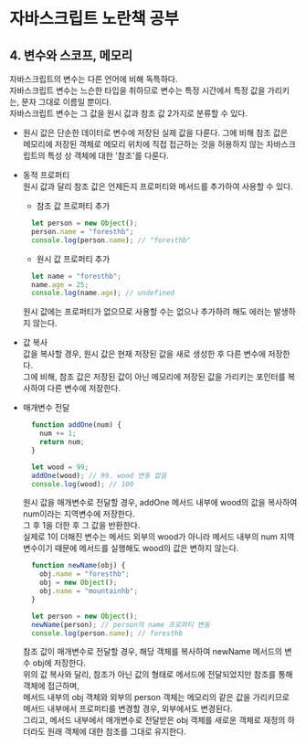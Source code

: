 # 자바스크립트 노란책 공부  
## 4. 변수와 스코프, 메모리  
  자바스크립트의 변수는 다른 언어에 비해 독특하다.  
  자바스크립트 변수는 느슨한 타입을 취하므로 변수는 특정 시간에서 특정 값을 가리키는, 문자 그대로 이름일 뿐이다.  
  자바스크립트 변수는 그 값을 원시 값과 참조 값 2가지로 분류할 수 있다.  
  - 원시 값은 단순한 데이터로 변수에 저장된 실제 값을 다룬다. 그에 비해 참조 값은 메모리에 저장된 객체로 메모리 위치에 직접 접근하는 것을 허용하지 않는 자바스크립트의 특성 상 객체에 대한 '참조'를 다룬다.  
  - 동적 프로퍼티  
    원시 값과 달리 참조 값은 언제든지 프로퍼티와 메서드를 추가하여 사용할 수 있다.  
    - 참조 값 프로퍼티 추가  
    ```js  
      let person = new Object();  
      person.name = "foresthb";  
      console.log(person.name); // "foresthb"  
    ```  
    - 원시 값 프로퍼티 추가  
    ```js  
      let name = "foresthb";  
      name.age = 25;  
      console.log(name.age); // undefined  
    ```  
    원시 값에는 프로퍼티가 없으므로 사용할 수는 없으나 추가하려 해도 에러는 발생하지 않는다.  

    
  - 값 복사  
    값을 복사할 경우, 원시 값은 현재 저장된 값을 새로 생성한 후 다른 변수에 저장한다.  
    그에 비해, 참조 값은 저장된 값이 아닌 메모리에 저장된 값을 가리키는 포인터를 복사하여 다른 변수에 저장한다.  
  - 매개변수 전달  
    ```js  
      function addOne(num) {
        num += 1;
        return num;
      }

      let wood = 99;
      addOne(wood); // 99. wood 변동 없음
      console.log(wood); // 100
    ```  
    원시 값을 매개변수로 전달할 경우, addOne 메서드 내부에 wood의 값을 복사하여 num이라는 지역변수에 저장한다.  
    그 후 1을 더한 후 그 값을 반환한다.  
    실제로 1이 더해진 변수는 메서드 외부의 wood가 아니라 메서드 내부의 num 지역변수이기 때문에 메서드를 실행해도 wood의 값은 변하지 않는다.  

    ```js  
      function newName(obj) {
        obj.name = "foresthb";
        obj = new Object();
        obj.name = "mountainhb";
      }

      let person = new Object();
      newName(person); // person의 name 프로퍼티 변동
      console.log(person.name); // foresthb
    ```  
    참조 값이 매개변수로 전달할 경우, 해당 객체를 복사하여 newName 메서드의 변수 obj에 저장한다.  
    위의 값 복사와 달리, 참조가 아닌 값의 형태로 메서드에 전달되었지만 참조를 통해 객체에 접근하며,  
    메서드 내부의 obj 객체와 외부의 person 객체는 메모리의 같은 값을 가리키므로 메서드 내부에서 프로퍼티를 변경할 경우, 외부에서도 변경된다.  
    그리고, 메서드 내부에서 매개변수로 전달받은 obj 객체를 새로운 객체로 재정의 하더라도 원래 객체에 대한 참조를 그대로 유지한다.
